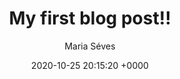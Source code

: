 ---
layout: post
title:  "My first blog post!!"
author: "Maria Séves"
date:   2020-10-25 20:15:20 +0000
categories: term 1
---